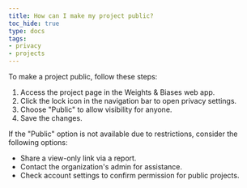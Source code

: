 ```yaml
---
title: How can I make my project public?
toc_hide: true
type: docs
tags:
- privacy
- projects
---
```

To make a project public, follow these steps:

1. Access the project page in the Weights & Biases web app.
2. Click the lock icon in the navigation bar to open privacy settings.
3. Choose "Public" to allow visibility for anyone.
4. Save the changes.

If the "Public" option is not available due to restrictions, consider the following options:

- Share a view-only link via a report.
- Contact the organization's admin for assistance.
- Check account settings to confirm permission for public projects.